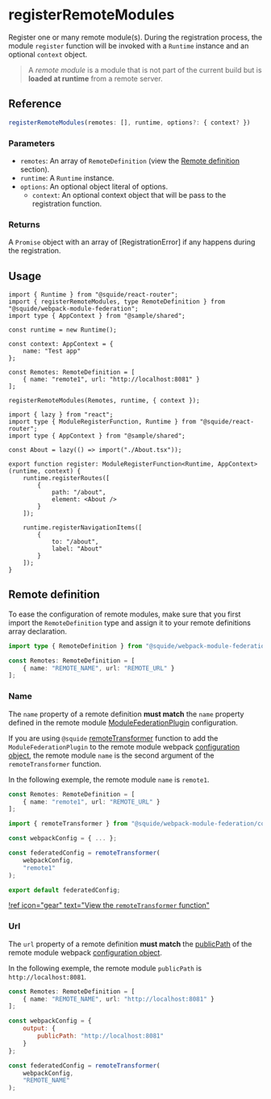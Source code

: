 # registerRemoteModules

Register one or many remote module(s). During the registration process, the module `register` function will be invoked with a `Runtime` instance and an optional `context` object.

> A *remote module* is a module that is not part of the current build but is **loaded at runtime** from a remote server.

## Reference

```ts
registerRemoteModules(remotes: [], runtime, options?: { context? })
```

### Parameters

- `remotes`: An array of `RemoteDefinition` (view the [Remote definition](#remote-definition) section).
- `runtime`: A `Runtime` instance.
- `options`: An optional object literal of options.
    - `context`: An optional context object that will be pass to the registration function.

### Returns

A `Promise` object with an array of [RegistrationError] if any happens during the registration.

## Usage

```tsx !#11-13,15 host/src/bootstrap.tsx
import { Runtime } from "@squide/react-router";
import { registerRemoteModules, type RemoteDefinition } from "@squide/webpack-module-federation";
import type { AppContext } from "@sample/shared";

const runtime = new Runtime();

const context: AppContext = {
    name: "Test app"
};

const Remotes: RemoteDefinition = [
    { name: "remote1", url: "http://localhost:8081" }
];

registerRemoteModules(Remotes, runtime, { context });
```

```tsx !#7-21 remote-module/src/register.tsx
import { lazy } from "react";
import type { ModuleRegisterFunction, Runtime } from "@squide/react-router";
import type { AppContext } from "@sample/shared";

const About = lazy(() => import("./About.tsx"));

export function register: ModuleRegisterFunction<Runtime, AppContext>(runtime, context) {
    runtime.registerRoutes([
        {
            path: "/about",
            element: <About />
        }
    ]);

    runtime.registerNavigationItems([
        {
            to: "/about",
            label: "About"
        }
    ]);
}
```

## Remote definition

To ease the configuration of remote modules, make sure that you first import the `RemoteDefinition` type and assign it to your remote definitions array declaration.

```ts !#3
import type { RemoteDefinition } from "@squide/webpack-module-federation";

const Remotes: RemoteDefinition = [
    { name: "REMOTE_NAME", url: "REMOTE_URL" }
];
```

### Name

The `name` property of a remote definition **must match** the `name` property defined in the remote module [ModuleFederationPlugin](https://webpack.js.org/plugins/module-federation-plugin/) configuration.

If you are using `@squide` [remoteTransformer](/reference/webpack/remoteTransformer.md) function to add the `ModuleFederationPlugin` to the remote module webpack [configuration object](https://webpack.js.org/concepts/configuration/), the remote module `name` is the second argument of the `remoteTransformer` function.

In the following exemple, the remote module `name` is `remote1`.

```ts !#2 host/src/bootstrap.tsx
const Remotes: RemoteDefinition = [
    { name: "remote1", url: "REMOTE_URL" }
];
```

```js !#7 remote-module/src/webpack.config.js
import { remoteTransformer } from "@squide/webpack-module-federation/configTransformer.js";

const webpackConfig = { ... };

const federatedConfig = remoteTransformer(
    webpackConfig, 
    "remote1"
);

export default federatedConfig;
```

[!ref icon="gear" text="View the `remoteTransformer` function"](/reference/webpack/remoteTransformer.md)

### Url

The `url` property of a remote definition **must match** the [publicPath](https://webpack.js.org/guides/public-path/) of the remote module webpack [configuration object](https://webpack.js.org/concepts/configuration/).

In the following exemple, the remote module `publicPath` is `http://localhost:8081`.

```ts !#2 host/src/bootstrap.tsx
const Remotes: RemoteDefinition = [
    { name: "REMOTE_NAME", url: "http://localhost:8081" }
];
```

```js !#3 remote-module/webpack.config.js
const webpackConfig = {
    output: {
        publicPath: "http://localhost:8081"
    }
};

const federatedConfig = remoteTransformer(
    webpackConfig, 
    "REMOTE_NAME"
);
```
